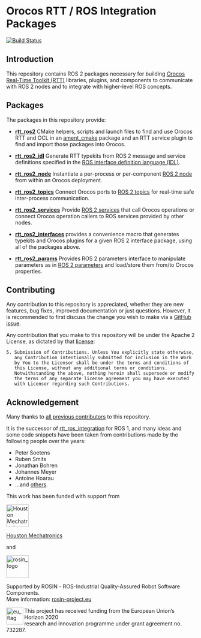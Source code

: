 # Orocos RTT / ROS Integration Packages

[![Build Status](https://travis-ci.org/orocos/rtt_ros2_integration.svg?branch=master)](https://travis-ci.org/orocos/rtt_ros2_integration)

## Introduction

This repository contains ROS 2 packages necessary for building [Orocos Real-Time Toolkit (RTT)](https://www.orocos.org)
libraries, plugins, and components to communicate with ROS 2 nodes and to integrate with
higher-level ROS concepts.

## Packages

The packages in this repository provide:

* [**rtt\_ros2**](rtt_ros2) CMake helpers, scripts and launch files to find and use
  Orocos RTT and OCL in an [ament_cmake](https://index.ros.org/doc/ros2/Tutorials/Ament-CMake-Documentation/)
  package and an RTT service plugin to find and import those packages into Orocos.

* [**rtt\_ros2\_idl**](rtt_ros2_idl) Generate RTT typekits from ROS 2 message and service
  definitions specified in the [ROS interface definition language (IDL)](https://index.ros.org/doc/ros2/Concepts/About-ROS-Interfaces/).

* [**rtt\_ros2\_node**](rtt_ros2_node) Instantiate a per-process or per-component
  [ROS 2 node](https://index.ros.org/doc/ros2/Tutorials/Understanding-ROS2-Nodes/) from within an
  Orocos deployment.

* [**rtt\_ros2\_topics**](rtt_ros2_topics) Connect Orocos ports to
  [ROS 2 topics](https://index.ros.org/doc/ros2/Tutorials/Topics/Understanding-ROS2-Topics/) for
  real-time safe inter-process communication.

* [**rtt\_ros2\_services**](rtt_ros2_services) Provide
  [ROS 2 services](https://index.ros.org/doc/ros2/Tutorials/Services/Understanding-ROS2-Services/)
  that call Orocos operations or connect Orocos operation callers to ROS services provided by
  other nodes.

* [**rtt\_ros2\_interfaces**](rtt_ros2_interfaces) provides a convenience macro that generates
  typekits and Orocos plugins for a given ROS 2 interface package, using all of the packages above.

* [**rtt\_ros2\_params**](rtt_ros2_params) Provides ROS 2 parameters interface to manipulate
  parameters as in [ROS 2 parameters](https://index.ros.org/doc/ros2/Tutorials/Parameters/Understanding-ROS2-Parameters/)
  and load/store them from/to Orocos properties.

## Contributing

Any contribution to this repository is appreciated, whether they are new features, bug fixes,
improved documentation or just questions. However, it is recommended to first discuss the change
you wish to make via a [GitHub issue](https://github.com/orocos/rtt_ros2_integration/issues).

Any contribution that you make to this repository will
be under the Apache 2 License, as dictated by that
[license](http://www.apache.org/licenses/LICENSE-2.0.html):

~~~
5. Submission of Contributions. Unless You explicitly state otherwise,
   any Contribution intentionally submitted for inclusion in the Work
   by You to the Licensor shall be under the terms and conditions of
   this License, without any additional terms or conditions.
   Notwithstanding the above, nothing herein shall supersede or modify
   the terms of any separate license agreement you may have executed
   with Licensor regarding such Contributions.
~~~

## Acknowledgement

Many thanks to [all previous contributors](https://github.com/orocos/rtt_ros2_integration/graphs/contributors) to this repository.

It is the successor of [rtt_ros_integration](https://github.com/orocos/rtt_ros_integration) for ROS 1, and many ideas
and some code snippets have been taken from contributions made by the following people over the years:

- Peter Soetens
- Ruben Smits
- Jonathan Bohren
- Johannes Meyer
- Antoine Hoarau
- ...and [others](https://github.com/orocos/rtt_ros_integration/graphs/contributors).

This work has been funded with support from

<a href="https://www.houstonmechatronics.com/">
  <img src="https://s27934.pcdn.co/wp-content/uploads/2020/03/HMI_LOGO_OLD_Black_01-1.png"
       alt="Houston Mechatronics Logo" height="60">

  Houston Mechatronics
</a>

and

<a href="http://rosin-project.eu">
  <img src="http://rosin-project.eu/wp-content/uploads/rosin_ack_logo_wide.png" 
       alt="rosin_logo" height="60" >
</a>

Supported by ROSIN - ROS-Industrial Quality-Assured Robot Software Components.  
More information: <a href="http://rosin-project.eu">rosin-project.eu</a>

<img src="http://rosin-project.eu/wp-content/uploads/rosin_eu_flag.jpg" 
     alt="eu_flag" height="45" align="left" >  

This project has received funding from the European Union’s Horizon 2020  
research and innovation programme under grant agreement no. 732287. 
